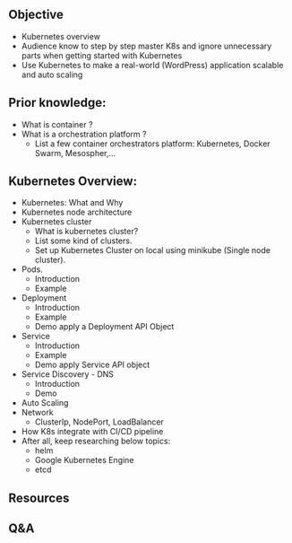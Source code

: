 ## Objective
- Kubernetes overview
- Audience know to step by step master K8s and ignore unnecessary parts when getting started with Kubernetes
- Use Kubernetes to make a real-world (WordPress) application scalable and auto scaling
## Prior knowledge:
- What is container ?
- What is a orchestration platform ? 
    - List a few container orchestrators platform: Kubernetes, Docker Swarm, Mesospher,...
## Kubernetes Overview:
- Kubernetes: What and Why
- Kubernetes node architecture
- Kubernetes cluster
    - What is kubernetes cluster?
    - List some kind of clusters.
    - Set up Kubernetes Cluster on local using minikube (Single node cluster).
- Pods.
    -  Introduction
    -  Example
- Deployment
    - Introduction
    - Example
    - Demo apply a Deployment API Object
- Service 
    -  Introduction
    -  Example
    -  Demo apply Service API object
-  Service Discovery - DNS
    -   Introduction
    -   Demo
- Auto Scaling
- Network
    - ClusterIp, NodePort, LoadBalancer
- How K8s integrate with CI/CD pipeline
- After all, keep researching below topics:
    -   helm
    -   Google Kubernetes Engine
    -   etcd
## Resources
## Q&A
